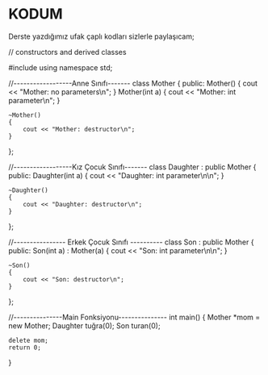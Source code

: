 # KODUM
Derste yazdığımız ufak çaplı kodları sizlerle paylaşıcam;








// constructors and derived classes




#include <iostream>
using namespace std;






//------------------Anne Sınıfı-------
class Mother {
public:
	Mother()
	{
		cout << "Mother: no parameters\n";
	}
	Mother(int a)
	{
		cout << "Mother: int parameter\n";
	}

	~Mother()
	{
		cout << "Mother: destructor\n";
	}
};








//------------------Kız Çocuk Sınıfı-------
class Daughter : public Mother {
public:
	Daughter(int a)
	{
		cout << "Daughter: int parameter\n\n";
	}

	~Daughter()
	{
		cout << "Daughter: destructor\n";
	}

};





//---------------- Erkek Çocuk Sınıfı ----------
class Son : public Mother {
public:
	Son(int a) : Mother(a)
	{
		cout << "Son: int parameter\n\n";
	}

	~Son()
	{
		cout << "Son: destructor\n";
	}
};





//---------------Main Fonksiyonu---------------
int main()
{
	Mother *mom = new Mother;
	Daughter tuğra(0);
	Son turan(0);

	delete mom;
	return 0;
}




